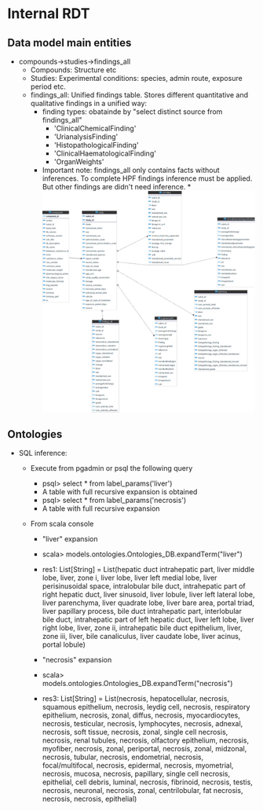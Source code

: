 # Internal RDT

## Data model main entities

* compounds->studies->findings_all
    * Compounds: Structure etc
    * Studies: Experimental conditions: species, admin route, exposure period etc.
    * findings_all: Unified findings table. Stores different quantitative and qualitative findings in a unified way:
        * finding types: obatainde by "select distinct source from findings_all"
            * 'ClinicalChemicalFinding'
            * 'UrianalysisFinding'
            * 'HistopathologicalFinding'
            * 'ClinicalHaematologicalFinding'
            * 'OrganWeights'
        * Important note: findings_all only contains facts without inferences. To complete HPF findings inference must be applied. But other findings are didn't need inference.
    *![ER_diagram_vitic2016.1](ER_diagram_vitic2016.1.png)

## Ontologies

* SQL inference:
    * Execute from pgadmin or psql the following query
	    * psql> select * from label_params('liver')
	    * A table with full recursive expansion is obtained
	    * psql> select * from label_params('necrosis')
		* A table with full recursive expansion
		
	* From scala console
	    * "liver" expansion
	    * scala> models.ontologies.Ontologies_DB.expandTerm("liver")
	    * res1: List[String] = List(hepatic duct intrahepatic part, liver middle lobe, liver, zone i, liver lobe, liver left medial lobe, liver perisinusoidal space, intralobular bile duct, intrahepatic part of right hepatic duct, liver sinusoid, liver lobule, liver left lateral lobe, liver parenchyma, liver quadrate lobe, liver bare area, portal triad, liver papillary process, bile duct intrahepatic part, interlobular bile duct, intrahepatic part of left hepatic duct, liver left lobe, liver right lobe, liver, zone ii, intrahepatic bile duct epithelium, liver, zone iii, liver, bile canaliculus, liver caudate lobe, liver acinus, portal lobule)

	    * "necrosis" expansion
	    * scala> models.ontologies.Ontologies_DB.expandTerm("necrosis")
	    * res3: List[String] = List(necrosis, hepatocellular, necrosis, squamous epithelium, necrosis, leydig cell, necrosis, respiratory epithelium, necrosis, zonal, diffus, necrosis, myocardiocytes, necrosis, testicular, necrosis, lymphocytes, necrosis, adnexal, necrosis, soft tissue, necrosis, zonal, single cell necrosis, necrosis, renal tubules, necrosis, olfactory epithelium, necrosis, myofiber, necrosis, zonal, periportal, necrosis, zonal, midzonal, necrosis, tubular, necrosis, endometrial, necrosis, focal/multifocal, necrosis, epidermal, necrosis, myometrial, necrosis, mucosa, necrosis, papillary, single cell necrosis, epithelial, cell debris, luminal, necrosis, fibrinoid, necrosis, testis, necrosis, neuronal, necrosis, zonal, centrilobular, fat necrosis, necrosis, necrosis, epithelial)

